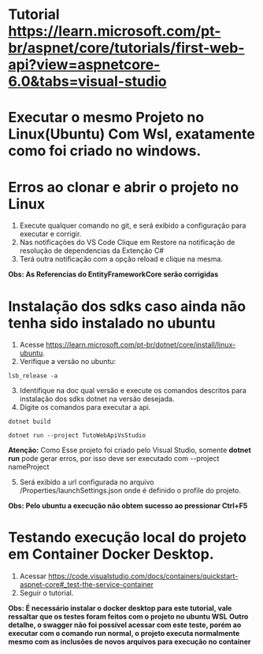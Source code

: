 # Tutorial https://learn.microsoft.com/pt-br/aspnet/core/tutorials/first-web-api?view=aspnetcore-6.0&tabs=visual-studio

# Executar o mesmo Projeto no Linux(Ubuntu) Com Wsl, exatamente como foi criado no windows.

# Erros ao clonar e abrir o projeto no Linux
1. Execute qualquer comando no git, e será exibido a configuração para executar e corrigir.
2. Nas notificações do VS Code Clique em Restore na notificação de resolução de dependencias da Extenção C#
3. Terá outra notificação com a opção reload e clique na mesma.

**Obs: As Referencias do EntityFrameworkCore serão corrigidas**

# Instalação dos sdks caso ainda não tenha sido instalado no ubuntu
1. Acesse https://learn.microsoft.com/pt-br/dotnet/core/install/linux-ubuntu.
2. Verifique a versão no ubuntu:
```
lsb_release -a
```
3. Identifique na doc qual versão e execute os comandos descritos para instalação dos sdks dotnet na versão desejada.
4. Digite os comandos para executar a api.
```
dotnet build
```
```
dotnet run --project TutoWebApiVsStudio
```
**Atenção:** Como Esse projeto foi criado pelo Visual Studio, somente **dotnet run** pode gerar erros, por isso deve ser executado com --project nameProject

5. Será exibido a url configurada no arquivo /Properties/launchSettings.json onde é definido o profile do projeto.

**Obs: Pelo ubuntu a execução não obtem sucesso ao pressionar Ctrl+F5**

# Testando execução local do projeto em Container Docker Desktop.
1. Acessar https://code.visualstudio.com/docs/containers/quickstart-aspnet-core#_test-the-service-container
2. Seguir o tutorial.

**Obs: É necessário instalar o docker desktop para este tutorial, vale ressaltar que os testes foram feitos com o projeto no ubuntu WSL**
**Outro detalhe, o swagger não foi possível acessar com este teste, porém ao executar com o comando run normal, o projeto executa normalmente mesmo com as inclusões de novos arquivos para execução no container**